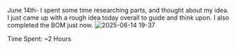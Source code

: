 June 14th-
I spent some time researching parts, and thought about my idea. I just came up with a rough idea today overall to guide and think upon. I also completed the BOM just now.
![2025-06-14 19-37](https://github.com/user-attachments/assets/90c46e42-cd4e-4ce4-a20a-46a0cbb19715)

Time Spent: ~2 Hours
